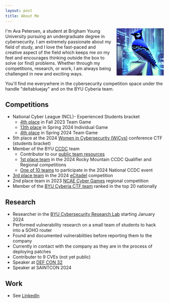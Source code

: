 ```yaml
---
layout: post
title: About Me
---
```


<img src="/assets/images/deltabluejay.jpg" alt="My logo" title="My logo" width="150" style="float: right; margin-left: 1em;"/>

I'm Ava Petersen, a student at Brigham Young University pursuing an undergraduate degree in cybersecurity. I am extremely passionate about my field of study, and I love the fast-paced and creative aspect of the field which keeps me on my feet and encourages thinking outside the box to solve (or find) problems. Whether through my competitions, research, or work, I am always being challenged in new and exciting ways.

You'll find me everywhere in the cybersecurity competition space under the handle "deltabluejay" and on the BYU Cyberia team.

## Competitions
- National Cyber League (NCL)- Experienced Students bracket
    - [4th place](https://cyberskyline.com/report/7WRBA0A925MR) in Fall 2023 Team Game
    - [13th place](https://cyberskyline.com/report/R5AQQYHHTJ9U) in Spring 2024 Individual Game
    - [4th place](https://cyberskyline.com/report/LCK4L06KH32L) in Spring 2024 Team Game
- 5th place at the 2024 [Women in Cybersecurity (WiCys)](https://www.wicys.org/) conference CTF (students bracket)
- Member of the BYU [CCDC](https://www.nationalccdc.org/) team
    - Contributor to our [public team resources](https://github.com/BYU-CCDC/public-ccdc-resources)
    - [1st place team](https://x.com/NationalCCDC/status/1766893614062276795) in the 2024 Rocky Mountain CCDC Qualifier and Regional competitions
    - [One of 10 teams](https://x.com/NationalCCDC/status/1783607165359399134) to participate in the 2024 National CCDC event
- [3rd place team](https://twitter.com/eCitadelOpen/status/1792601179018637789) in the 2024 [eCitadel](https://ecitadel.org/) competition
- 2nd place team in 2023 [NCAE Cyber Games](https://www.ncaecybergames.org) regional competition
- Member of the [BYU Cyberia CTF team](https://ctftime.org/team/155711) ranked in the top 20 nationally

## Research
- Researcher in the [BYU Cybersecurity Research Lab](https://csrl.byu.edu/) starting January 2024
- Performed vulnerability research on a small team of students to hack into a SOHO router
- Found and documented vulnerabilities before reporting them to the company
- Currently in contact with the company as they are in the process of deploying patches
- Contributer to 9 CVEs (not yet public)
- Speaker at [DEF CON 32](https://defcon.org/html/defcon-32/dc-32-creator-talks.html#54654)
- Speaker at SAINTCON 2024

## Work
- See [LinkedIn](https://www.linkedin.com/in/ava-petersen/)